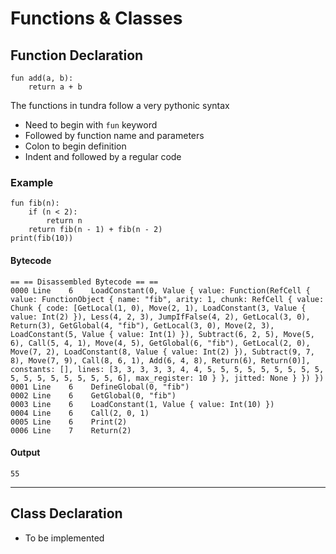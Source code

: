 # Functions & Classes

## Function Declaration

```tundra
fun add(a, b):
    return a + b
```
The functions in tundra follow a very pythonic syntax
- Need to begin with `fun` keyword
- Followed by function name and parameters 
- Colon to begin definition
- Indent and followed by a regular code 

### Example
```tundra
fun fib(n):
    if (n < 2):
        return n
    return fib(n - 1) + fib(n - 2)
print(fib(10))

```
#### Bytecode
```bytecode
== == Disassembled Bytecode == ==
0000 Line    6    LoadConstant(0, Value { value: Function(RefCell { value: FunctionObject { name: "fib", arity: 1, chunk: RefCell { value: Chunk { code: [GetLocal(1, 0), Move(2, 1), LoadConstant(3, Value { value: Int(2) }), Less(4, 2, 3), JumpIfFalse(4, 2), GetLocal(3, 0), Return(3), GetGlobal(4, "fib"), GetLocal(3, 0), Move(2, 3), LoadConstant(5, Value { value: Int(1) }), Subtract(6, 2, 5), Move(5, 6), Call(5, 4, 1), Move(4, 5), GetGlobal(6, "fib"), GetLocal(2, 0), Move(7, 2), LoadConstant(8, Value { value: Int(2) }), Subtract(9, 7, 8), Move(7, 9), Call(8, 6, 1), Add(6, 4, 8), Return(6), Return(0)], constants: [], lines: [3, 3, 3, 3, 3, 4, 4, 5, 5, 5, 5, 5, 5, 5, 5, 5, 5, 5, 5, 5, 5, 5, 5, 5, 6], max_register: 10 } }, jitted: None } }) })
0001 Line    6    DefineGlobal(0, "fib")
0002 Line    6    GetGlobal(0, "fib")
0003 Line    6    LoadConstant(1, Value { value: Int(10) })
0004 Line    6    Call(2, 0, 1)
0005 Line    6    Print(2)
0006 Line    7    Return(2)
```
#### Output 
    55
---
## Class Declaration

- To be implemented